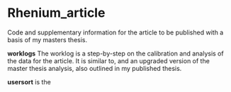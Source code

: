 # Rhenium_article
Code and supplementary information for the article to be published with a basis of my masters thesis.

**worklogs** The worklog is a step-by-step on the calibration and analysis of the data for the article. It is similar to, and an upgraded version of the master thesis analysis, also outlined in my published thesis.



**usersort** is the 
